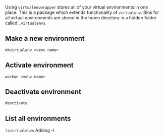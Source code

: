 Using `virtualenvwrapper` stores all of your virtual environments in one place. This is a package which extends functionality of `virtualenv`. Bins for all virtual environments are stored in the home directory in a hidden folder called `.virtualenvs`.

## Make a new environment
`mkvirtualenv <venv name>`

## Activate environment
`workon <venv name>`

## Deactivate environment
`deactivate`

## List all environments
`lsvirtualenvs`
Adding -l
  
  
